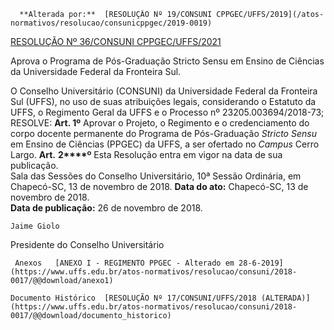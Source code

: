       **Alterada por:**  [RESOLUÇÃO Nº 19/CONSUNI CPPGEC/UFFS/2019](/atos-normativos/resolucao/consunicppgec/2019-0019) 

  [RESOLUÇÃO Nº 36/CONSUNI CPPGEC/UFFS/2021](/atos-normativos/resolucao/consunicppgec/2021-0036) 

   Aprova o Programa de Pós-Graduação Stricto Sensu em Ensino de Ciências da Universidade Federal da Fronteira Sul.  

  O Conselho Universitário (CONSUNI) da Universidade Federal da Fronteira Sul (UFFS), no uso de suas atribuições legais, considerando o Estatuto da UFFS, o Regimento Geral da UFFS e o Processo nº 23205.003694/2018-73;   RESOLVE:   **Art. 1º** Aprovar o Projeto, o Regimento e o credenciamento do corpo docente permanente do Programa de Pós-Graduação *Stricto Sensu* em Ensino de Ciências (PPGEC) da UFFS, a ser ofertado no *Campus* Cerro Largo.   **Art.** **2****º** Esta Resolução entra em vigor na data de sua publicação.   
 Sala das Sessões do Conselho Universitário, 10ª Sessão Ordinária, em Chapecó-SC, 13 de novembro de 2018.     **Data do ato:** Chapecó-SC, 13 de novembro de 2018.   
 **Data de publicação:**  26 de novembro de 2018. 

    Jaime Giolo   
 Presidente do Conselho Universitário 

     Anexos   [ANEXO I - REGIMENTO PPGEC - Alterado em 28-6-2019](https://www.uffs.edu.br/atos-normativos/resolucao/consuni/2018-0017/@@download/anexo1)  

    Documento Histórico  [RESOLUÇÃO Nº 17/CONSUNI/UFFS/2018 (ALTERADA)](https://www.uffs.edu.br/atos-normativos/resolucao/consuni/2018-0017/@@download/documento_historico)     
      